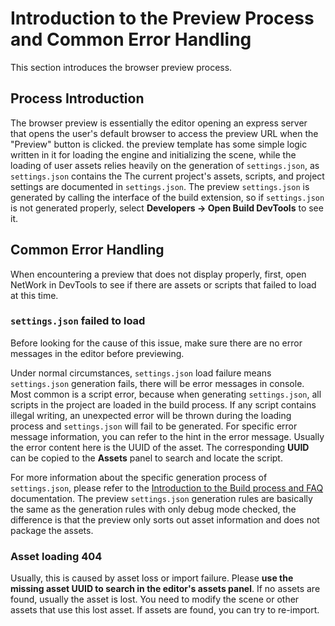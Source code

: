 # Introduction to the Preview Process and Common Error Handling

This section introduces the browser preview process.

## Process Introduction

The browser preview is essentially the editor opening an express server that opens the user's default browser to access the preview URL when the "Preview" button is clicked. the preview template has some simple logic written in it for loading the engine and initializing the scene, while the loading of user assets relies heavily on the generation of `settings.json`, as `settings.json` contains the The current project's assets, scripts, and project settings are documented in `settings.json`. The preview `settings.json` is generated by calling the interface of the build extension, so if `settings.json` is not generated properly, select **Developers -> Open Build DevTools** to see it.

## Common Error Handling

When encountering a preview that does not display properly, first, open NetWork in DevTools to see if there are assets or scripts that failed to load at this time.

### `settings.json` failed to load

Before looking for the cause of this issue, make sure there are no error messages in the editor before previewing.

Under normal circumstances, `settings.json` load failure means `settings.json` generation fails, there will be error messages in console. Most common is a script error, because when generating `settings.json`, all scripts in the project are loaded in the build process. If any script contains illegal writing, an unexpected error will be thrown during the loading process and `settings.json` will fail to be generated. For specific error message information, you can refer to the hint in the error message. Usually the error content here is the UUID of the asset. The corresponding **UUID** can be copied to the __Assets__ panel to search and locate the script.

For more information about the specific generation process of `settings.json`, please refer to the [Introduction to the Build process and FAQ](../publish/build-guide.md) documentation. The preview `settings.json` generation rules are basically the same as the generation rules with only debug mode checked, the difference is that the preview only sorts out asset information and does not package the assets.

### Asset loading 404

Usually, this is caused by asset loss or import failure. Please **use the missing asset UUID to search in the editor's assets panel**. If no assets are found, usually the asset is lost. You need to modify the scene or other assets that use this lost asset. If assets are found, you can try to re-import.
